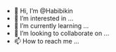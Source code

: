 - 👋 Hi, I’m @Habibikin
- 👀 I’m interested in ...
- 🌱 I’m currently learning ...
- 💞️ I’m looking to collaborate on ...
- 📫 How to reach me ...

<!---
Habibikin/Habibikin is a ✨ special ✨ repository because its `README.md` (this file) appears on your GitHub profile.
You can click the Preview link to take a look at your changes.
--->
